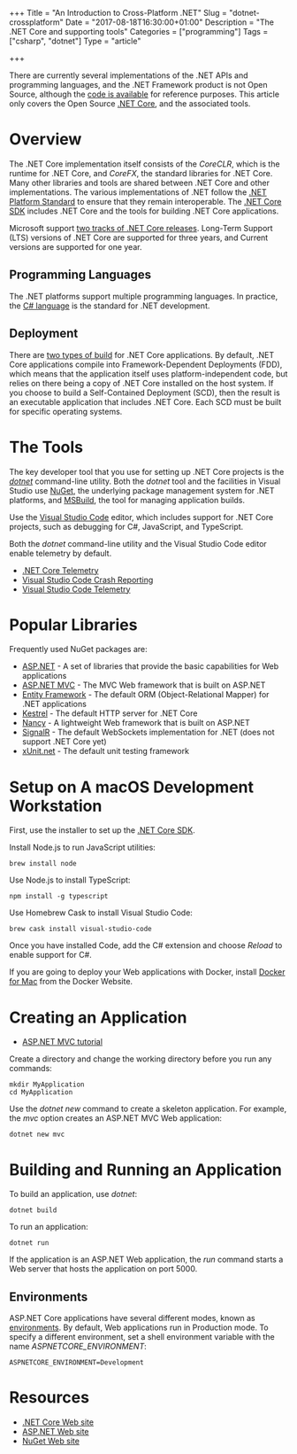+++
Title = "An Introduction to Cross-Platform .NET"
Slug = "dotnet-crossplatform"
Date = "2017-08-18T16:30:00+01:00"
Description = "The .NET Core and supporting tools"
Categories = ["programming"]
Tags = ["csharp", "dotnet"]
Type = "article"

+++


There are currently several implementations of the .NET APIs and programming
languages, and the .NET Framework product is not Open Source, although the [code
is available](http://referencesource.microsoft.com/) for reference purposes.
This article only covers the Open Source [.NET Core](https://dotnet.github.io/),
and the associated tools.

<!--more-->

# Overview #

The .NET Core implementation itself consists of the *CoreCLR*, which is the
runtime for .NET Core, and *CoreFX*, the standard libraries for .NET Core. Many
other libraries and tools are shared between .NET Core and other
implementations. The various implementations of .NET follow the [.NET
Platform
Standard](https://github.com/dotnet/corefx/blob/master/Documentation/project-docs/standard-platform.md)
to ensure that they remain interoperable. The [.NET Core SDK]() includes .NET Core and the tools for building .NET Core applications.

Microsoft support [two tracks of .NET Core releases](https://docs.microsoft.com/en-gb/dotnet/core/versions/lts-current). Long-Term Support (LTS) versions of .NET Core are supported for three years, and Current versions are supported for one year.

## Programming Languages ##

The .NET platforms support multiple programming languages. In practice, the [C# language](https://docs.microsoft.com/en-gb/dotnet/csharp/) is the standard for .NET development.

## Deployment ##

There are [two types of build](https://docs.microsoft.com/en-gb/dotnet/core/deploying) for .NET Core applications. By default, .NET Core applications compile into Framework-Dependent Deployments (FDD), which means that the application itself uses platform-independent code, but relies on there being a copy of .NET Core installed on the host system. If you choose to build a Self-Contained Deployment (SCD), then the result is an executable application that includes .NET Core. Each SCD must be built for specific operating systems.

# The Tools #

The key developer tool that you use for setting up .NET Core projects is the [*dotnet*](https://github.com/dotnet/cli/blob/master/Documentation/intro-to-cli.md) command-line utility. Both the *dotnet* tool and the facilities in
Visual Studio use [NuGet](http://www.nuget.org), the underlying package
management system for .NET platforms, and [MSBuild](https://docs.microsoft.com/en-us/visualstudio/msbuild/msbuild), the tool for managing  application builds.

Use the [Visual Studio Code](https://code.visualstudio.com) editor, which
includes support for .NET Core projects, such as debugging for C#, JavaScript, and TypeScript.

Both the *dotnet* command-line utility and the Visual Studio Code editor enable telemetry by default. 

* [.NET Core Telemetry](https://docs.microsoft.com/en-gb/dotnet/core/tools/telemetry)
* [Visual Studio Code Crash Reporting](https://code.visualstudio.com/Docs/supporting/FAQ#_how-to-disable-crash-reporting)
* [Visual Studio Code Telemetry](https://code.visualstudio.com/Docs/supporting/FAQ#_how-to-disable-telemetry-reporting)

# Popular Libraries #

Frequently used NuGet packages are:

* [ASP.NET](http://www.asp.net) - A set of libraries that provide the basic capabilities for Web applications
* [ASP.NET MVC](http://www.asp.net/mvc) - The MVC Web framework that is built on ASP.NET
* [Entity Framework](https://docs.microsoft.com/en-gb/ef) - The default ORM (Object-Relational Mapper) for .NET applications
* [Kestrel](https://nuget.org/packages/Kestrel) - The default HTTP server for .NET Core
* [Nancy](http://nancyfx.org/) - A lightweight Web framework that is built on ASP.NET
* [SignalR](http://www.asp.net/signalr) - The default WebSockets implementation for .NET (does not support .NET Core yet)
* [xUnit.net](https://xunit.github.io/) - The default unit testing framework

# Setup on A macOS Development Workstation #

First, use the installer to set up the [.NET Core SDK](https://www.microsoft.com/net/core#macos).

Install Node.js to run JavaScript utilities:

    brew install node

Use Node.js to install TypeScript:

    npm install -g typescript

Use Homebrew Cask to install Visual Studio Code:

    brew cask install visual-studio-code

Once you have installed Code, add the C# extension and choose *Reload* to enable support for C#.

If you are going to deploy your Web applications with Docker, install [Docker for Mac](https://www.docker.com/docker-mac) from the Docker Website.

# Creating an Application #

* [ASP.NET MVC tutorial](https://docs.microsoft.com/en-gb/aspnet/core/tutorials/first-mvc-app-xplat/start-mvc)

Create a directory and change the working directory before you run any commands:

    mkdir MyApplication
    cd MyApplication

Use the *dotnet new* command to create a skeleton application. For example, the *mvc* option creates an ASP.NET MVC Web application:

    dotnet new mvc

# Building and Running an Application #

To build an application, use *dotnet*:

    dotnet build

To run an application:

    dotnet run

If the application is an ASP.NET Web application, the *run* command starts a Web server that hosts the application on port 5000.

## Environments ##

ASP.NET Core applications have several different modes, known as [environments](https://docs.microsoft.com/en-gb/aspnet/core/fundamentals/environments). By default, Web applications run in Production mode. To specify a different
environment, set a shell environment variable with the name *ASPNETCORE_ENVIRONMENT*:

    ASPNETCORE_ENVIRONMENT=Development

# Resources #

* [.NET Core Web site](https://dotnet.github.io/)
* [ASP.NET Web site](https://get.asp.net/)
* [NuGet Web site](http://www.nuget.org)
